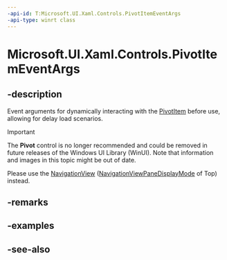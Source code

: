 ```yaml
---
-api-id: T:Microsoft.UI.Xaml.Controls.PivotItemEventArgs
-api-type: winrt class
---
```


<!-- Class syntax.
public class PivotItemEventArgs : Windows.UI.Xaml.Controls.IPivotItemEventArgs
-->

# Microsoft.UI.Xaml.Controls.PivotItemEventArgs

## -description
Event arguments for dynamically interacting with the [PivotItem](pivotitem.md) before use, allowing for delay load scenarios.

> [!Important]
> The **Pivot** control is no longer recommended and could be removed in future releases of the Windows UI Library (WinUI). Note that information and images in this topic might be out of date.
>
> Please use the [NavigationView](navigationview.md) ([NavigationViewPaneDisplayMode](navigationviewpanedisplaymode.md) of Top) instead.

## -remarks

## -examples

## -see-also
